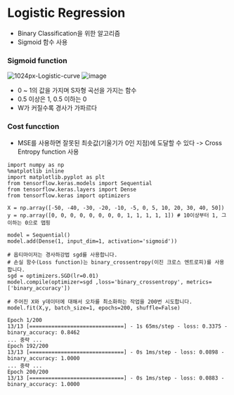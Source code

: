# Logistic Regression
- Binary Classification을 위한 알고리즘
- Sigmoid 함수 사용

### Sigmoid function
![1024px-Logistic-curve](https://user-images.githubusercontent.com/62679143/135709463-67c1e5b9-a0d2-486f-9a2c-216a7a43587f.png)
![image](https://user-images.githubusercontent.com/62679143/135709491-92dcaa9d-edcc-438b-a9e7-458153d6bc5b.png)

- 0 ~ 1의 값을 가지며 S자형 곡선을 가지는 함수
- 0.5 이상은 1, 0.5 이하는 0
- W가 커질수록 경사가 가파르다

### Cost funcction
- MSE를 사용하면 잘못된 최솟값(기울기가 0인 지점)에 도달할 수 있다
-> Cross Entropy function 사용

```
import numpy as np
%matplotlib inline
import matplotlib.pyplot as plt
from tensorflow.keras.models import Sequential
from tensorflow.keras.layers import Dense
from tensorflow.keras import optimizers

X = np.array([-50, -40, -30, -20, -10, -5, 0, 5, 10, 20, 30, 40, 50])
y = np.array([0, 0, 0, 0, 0, 0, 0, 0, 1, 1, 1, 1, 1]) # 10이상부터 1, 그 이하는 0으로 맵핑

model = Sequential()
model.add(Dense(1, input_dim=1, activation='sigmoid'))

# 옵티마이저는 경사하강법 sgd를 사용합니다.
# 손실 함수(Loss function)는 binary_crossentropy(이진 크로스 엔트로피)를 사용합니다.
sgd = optimizers.SGD(lr=0.01)
model.compile(optimizer=sgd ,loss='binary_crossentropy', metrics=['binary_accuracy'])

# 주어진 X와 y데이터에 대해서 오차를 최소화하는 작업을 200번 시도합니다.
model.fit(X,y, batch_size=1, epochs=200, shuffle=False)
```

```
Epoch 1/200
13/13 [==============================] - 1s 65ms/step - loss: 0.3375 - binary_accuracy: 0.8462
... 중략 ...
Epoch 192/200
13/13 [==============================] - 0s 1ms/step - loss: 0.0898 - binary_accuracy: 1.0000
... 중략 ...
Epoch 200/200
13/13 [==============================] - 0s 1ms/step - loss: 0.0883 - binary_accuracy: 1.0000
```
